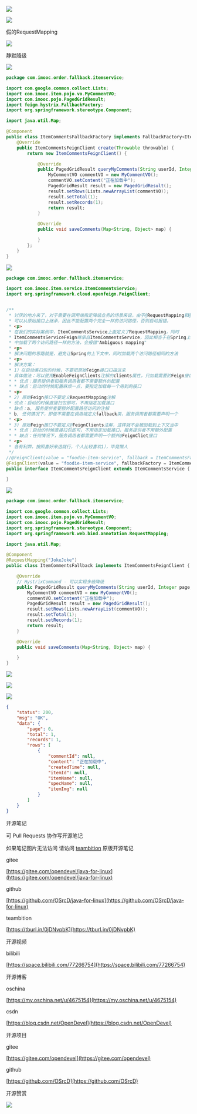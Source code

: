 ![](https://tcs.teambition.net/storage/3121aabd00ff14d1985a0336c50386f6ea29?Signature=eyJhbGciOiJIUzI1NiIsInR5cCI6IkpXVCJ9.eyJBcHBJRCI6IjU5Mzc3MGZmODM5NjMyMDAyZTAzNThmMSIsIl9hcHBJZCI6IjU5Mzc3MGZmODM5NjMyMDAyZTAzNThmMSIsIl9vcmdhbml6YXRpb25JZCI6IiIsImV4cCI6MTYxMjc5NTc2MywiaWF0IjoxNjEyMTkwOTYzLCJyZXNvdXJjZSI6Ii9zdG9yYWdlLzMxMjFhYWJkMDBmZjE0ZDE5ODVhMDMzNmM1MDM4NmY2ZWEyOSJ9.GBjT5CJGnx5Clf7uGfU_SDhBIleYJpiEcgyzeL6IOz0&download=2020-09-17%20055006.png "")

![](https://tcs.teambition.net/storage/3121965dae6beeda6b279fc5810420a15688?Signature=eyJhbGciOiJIUzI1NiIsInR5cCI6IkpXVCJ9.eyJBcHBJRCI6IjU5Mzc3MGZmODM5NjMyMDAyZTAzNThmMSIsIl9hcHBJZCI6IjU5Mzc3MGZmODM5NjMyMDAyZTAzNThmMSIsIl9vcmdhbml6YXRpb25JZCI6IiIsImV4cCI6MTYxMjc5NTc2MywiaWF0IjoxNjEyMTkwOTYzLCJyZXNvdXJjZSI6Ii9zdG9yYWdlLzMxMjE5NjVkYWU2YmVlZGE2YjI3OWZjNTgxMDQyMGExNTY4OCJ9.UrW_Np5L1h6MjNcs5j77yilifFHIW9oeTIsp8S07qro&download=2020-09-17%20055023.png "")

假的RequestMapping



![](https://tcs.teambition.net/storage/312196f7537d07f8efcfa5f8634475533d56?Signature=eyJhbGciOiJIUzI1NiIsInR5cCI6IkpXVCJ9.eyJBcHBJRCI6IjU5Mzc3MGZmODM5NjMyMDAyZTAzNThmMSIsIl9hcHBJZCI6IjU5Mzc3MGZmODM5NjMyMDAyZTAzNThmMSIsIl9vcmdhbml6YXRpb25JZCI6IiIsImV4cCI6MTYxMjc5NTc2MywiaWF0IjoxNjEyMTkwOTYzLCJyZXNvdXJjZSI6Ii9zdG9yYWdlLzMxMjE5NmY3NTM3ZDA3ZjhlZmNmYTVmODYzNDQ3NTUzM2Q1NiJ9.wOvTIEM2v9wGS0h71Z-LJmC7uV9nDkz6S75edFJMOXQ&download=image.png "")



静默降级

![](https://tcs.teambition.net/storage/312143eb38376864176e5ac964d0b3f72b22?Signature=eyJhbGciOiJIUzI1NiIsInR5cCI6IkpXVCJ9.eyJBcHBJRCI6IjU5Mzc3MGZmODM5NjMyMDAyZTAzNThmMSIsIl9hcHBJZCI6IjU5Mzc3MGZmODM5NjMyMDAyZTAzNThmMSIsIl9vcmdhbml6YXRpb25JZCI6IiIsImV4cCI6MTYxMjc5NTc2MywiaWF0IjoxNjEyMTkwOTYzLCJyZXNvdXJjZSI6Ii9zdG9yYWdlLzMxMjE0M2ViMzgzNzY4NjQxNzZlNWFjOTY0ZDBiM2Y3MmIyMiJ9.O0GfgCYm_-TLTVNg6G_qSVqNG92b6RvkfCvAZOhHe_Q&download=image.png "")

```java
package com.imooc.order.fallback.itemservice;

import com.google.common.collect.Lists;
import com.imooc.item.pojo.vo.MyCommentVO;
import com.imooc.pojo.PagedGridResult;
import feign.hystrix.FallbackFactory;
import org.springframework.stereotype.Component;

import java.util.Map;

@Component
public class ItemCommentsFallbackFactory implements FallbackFactory<ItemCommentsFeignClient> {
    @Override
    public ItemCommentsFeignClient create(Throwable throwable) {
        return new ItemCommentsFeignClient() {

            @Override
            public PagedGridResult queryMyComments(String userId, Integer page, Integer pageSize) {
                MyCommentVO commentVO = new MyCommentVO();
                commentVO.setContent("正在加载中");
                PagedGridResult result = new PagedGridResult();
                result.setRows(Lists.newArrayList(commentVO));
                result.setTotal(1);
                result.setRecords(1);
                return result;
            }

            @Override
            public void saveComments(Map<String, Object> map) {

            }
        };
    }
}

```

![](https://tcs.teambition.net/storage/3121c2ccea6e19d837f4836c5407fc9e991f?Signature=eyJhbGciOiJIUzI1NiIsInR5cCI6IkpXVCJ9.eyJBcHBJRCI6IjU5Mzc3MGZmODM5NjMyMDAyZTAzNThmMSIsIl9hcHBJZCI6IjU5Mzc3MGZmODM5NjMyMDAyZTAzNThmMSIsIl9vcmdhbml6YXRpb25JZCI6IiIsImV4cCI6MTYxMjc5NTc2MywiaWF0IjoxNjEyMTkwOTYzLCJyZXNvdXJjZSI6Ii9zdG9yYWdlLzMxMjFjMmNjZWE2ZTE5ZDgzN2Y0ODM2YzU0MDdmYzllOTkxZiJ9.aPQ8G2aa-_hDb_NeYXJSL3TsPYtRRFvuYaFDe9iYQkc&download=image.png "")

```java
package com.imooc.order.fallback.itemservice;

import com.imooc.item.service.ItemCommentsService;
import org.springframework.cloud.openfeign.FeignClient;


/**
 * 讨厌的地方来了，对于需要在调用端指定降级业务的场景来说，由于@RequestMapping和@xxxMapping注解
 * 可以从原始接口上继承，因此不能配置两个完全一样的访问路径，否则启动报错。
 * <p>
 * 在我们的实际案例中，ItemCommentsService上面定义了RequestMapping，同时
 * ItemCommentsServiceFeign继承自ItemCommentsService，因此相当于在Spring上下文
 * 中加载了两个访问路径一样的方法，会报错"Ambiguous mapping"
 * <p>
 * 解决问题的思路就是，避免让Spring的上下文中，同时加载两个访问路径相同的方法
 * <p>
 * 解决方案：
 * 1）在启动类扫包的时候，不要把原始Feign接口扫描进来
 * 具体做法：可以使用EnableFeignClients注解的clients属性，只加载需要的Feign接口
 * * 优点：服务提供者和服务调用者都不需要额外的配置
 * * 缺点：启动的时候配置麻烦一点，要指定加载每一个用到的接口
 * <p>
 * 2) 原始Feign接口不要定义RequestMapping注解
 * 优点：启动的时候直接扫包即可，不用指定加载接口
 * 缺点：a, 服务提供者要额外配置路径访问的注解
 * b, 任何情况下，即使不需要在调用端定义fallback类，服务调用者都需要声明一个
 * <p>
 * 3) 原始Feign接口不要定义@FeignClients注解，这样就不会被加载到上下文当中
 * * 优点：启动的时候直接扫包即可，不用指定加载接口，服务提供者不用额外配置
 * * 缺点：任何情况下，服务调用者都需要声明一个额外@FeignCliet接口
 * <p>
 * 各有利弊，按照喜好来选就行，个人比较喜欢1），毕竟懒人
 */
//@FeignClient(value = "foodie-item-service", fallback = ItemCommentsFallback.class)
@FeignClient(value = "foodie-item-service", fallbackFactory = ItemCommentsFallbackFactory.class)
public interface ItemCommentsFeignClient extends ItemCommentsService {

}

```

![](https://tcs.teambition.net/storage/31218a420ad6ea1831be65afc47236cd9a21?Signature=eyJhbGciOiJIUzI1NiIsInR5cCI6IkpXVCJ9.eyJBcHBJRCI6IjU5Mzc3MGZmODM5NjMyMDAyZTAzNThmMSIsIl9hcHBJZCI6IjU5Mzc3MGZmODM5NjMyMDAyZTAzNThmMSIsIl9vcmdhbml6YXRpb25JZCI6IiIsImV4cCI6MTYxMjc5NTc2MywiaWF0IjoxNjEyMTkwOTYzLCJyZXNvdXJjZSI6Ii9zdG9yYWdlLzMxMjE4YTQyMGFkNmVhMTgzMWJlNjVhZmM0NzIzNmNkOWEyMSJ9.7AWvnpSURs2UHImKv57Vd4yzloP6at6pLTNiwpnqrek&download=image.png "")

```java
package com.imooc.order.fallback.itemservice;

import com.google.common.collect.Lists;
import com.imooc.item.pojo.vo.MyCommentVO;
import com.imooc.pojo.PagedGridResult;
import org.springframework.stereotype.Component;
import org.springframework.web.bind.annotation.RequestMapping;

import java.util.Map;

@Component
@RequestMapping("JokeJoke")
public class ItemCommentsFallback implements ItemCommentsFeignClient {

    @Override
    // HystrixCommand - 可以实现多级降级
    public PagedGridResult queryMyComments(String userId, Integer page, Integer pageSize) {
        MyCommentVO commentVO = new MyCommentVO();
        commentVO.setContent("正在加载中");
        PagedGridResult result = new PagedGridResult();
        result.setRows(Lists.newArrayList(commentVO));
        result.setTotal(1);
        result.setRecords(1);
        return result;
    }

    @Override
    public void saveComments(Map<String, Object> map) {

    }
}

```

![](https://tcs.teambition.net/storage/3121dc82e6be0f1b3f13b0fce42a0ec95c47?Signature=eyJhbGciOiJIUzI1NiIsInR5cCI6IkpXVCJ9.eyJBcHBJRCI6IjU5Mzc3MGZmODM5NjMyMDAyZTAzNThmMSIsIl9hcHBJZCI6IjU5Mzc3MGZmODM5NjMyMDAyZTAzNThmMSIsIl9vcmdhbml6YXRpb25JZCI6IiIsImV4cCI6MTYxMjc5NTc2MywiaWF0IjoxNjEyMTkwOTYzLCJyZXNvdXJjZSI6Ii9zdG9yYWdlLzMxMjFkYzgyZTZiZTBmMWIzZjEzYjBmY2U0MmEwZWM5NWM0NyJ9.HR1mxaB68ESTz_xUSm4x4MhFpNogfE6pwJLeEEI5cjY&download=image.png "")

![](https://tcs.teambition.net/storage/3121648f14f5dba9bdf086d56db8f7dc44ce?Signature=eyJhbGciOiJIUzI1NiIsInR5cCI6IkpXVCJ9.eyJBcHBJRCI6IjU5Mzc3MGZmODM5NjMyMDAyZTAzNThmMSIsIl9hcHBJZCI6IjU5Mzc3MGZmODM5NjMyMDAyZTAzNThmMSIsIl9vcmdhbml6YXRpb25JZCI6IiIsImV4cCI6MTYxMjc5NTc2MywiaWF0IjoxNjEyMTkwOTYzLCJyZXNvdXJjZSI6Ii9zdG9yYWdlLzMxMjE2NDhmMTRmNWRiYTliZGYwODZkNTZkYjhmN2RjNDRjZSJ9.Eypj48f-F2K8obcTMBl4pTPp77I0vBUN7UgP8x1wBCE&download=image.png "")

![](https://tcs.teambition.net/storage/3121ead25cabb0d5644e7c5348ebd10dbca7?Signature=eyJhbGciOiJIUzI1NiIsInR5cCI6IkpXVCJ9.eyJBcHBJRCI6IjU5Mzc3MGZmODM5NjMyMDAyZTAzNThmMSIsIl9hcHBJZCI6IjU5Mzc3MGZmODM5NjMyMDAyZTAzNThmMSIsIl9vcmdhbml6YXRpb25JZCI6IiIsImV4cCI6MTYxMjc5NTc2MywiaWF0IjoxNjEyMTkwOTYzLCJyZXNvdXJjZSI6Ii9zdG9yYWdlLzMxMjFlYWQyNWNhYmIwZDU2NDRlN2M1MzQ4ZWJkMTBkYmNhNyJ9.JL1aoMW8iSItaeQqRSeu8hAgKDGU1sC8-X_yPy2rYWM&download=image.png "")

```json
{
    "status": 200,
    "msg": "OK",
    "data": {
        "page": 0,
        "total": 1,
        "records": 1,
        "rows": [
            {
                "commentId": null,
                "content": "正在加载中",
                "createdTime": null,
                "itemId": null,
                "itemName": null,
                "specName": null,
                "itemImg": null
            }
        ]
    }
}

```

开源笔记

可 Pull Requests 协作写开源笔记

如果笔记图片无法访问 请访问 [teambition](https://tburl.in/0jDNvpbK) 原版开源笔记

gitee

[https://gitee.com/opendevel/java-for-linux](https://gitee.com/opendevel/java-for-linux)

github

[https://github.com/OSrcD/java-for-linux](https://github.com/OSrcD/java-for-linux)

teambition

[https://tburl.in/0jDNvpbK](https://tburl.in/0jDNvpbK)

开源视频

bilibili

[https://space.bilibili.com/77266754](https://space.bilibili.com/77266754)

开源博客

oschina

[https://my.oschina.net/u/4675154](https://my.oschina.net/u/4675154)

csdn

[https://blog.csdn.net/OpenDevel](https://blog.csdn.net/OpenDevel)

开源项目

gitee

[https://gitee.com/opendevel](https://gitee.com/opendevel)

github

[https://github.com/OSrcD](https://github.com/OSrcD)

开源赞赏

![](https://tcs.teambition.net/storage/3121aed56e96d914e1046f3b498b493ce232?Signature=eyJhbGciOiJIUzI1NiIsInR5cCI6IkpXVCJ9.eyJBcHBJRCI6IjU5Mzc3MGZmODM5NjMyMDAyZTAzNThmMSIsIl9hcHBJZCI6IjU5Mzc3MGZmODM5NjMyMDAyZTAzNThmMSIsIl9vcmdhbml6YXRpb25JZCI6IiIsImV4cCI6MTYxMjc5NTc2MywiaWF0IjoxNjEyMTkwOTYzLCJyZXNvdXJjZSI6Ii9zdG9yYWdlLzMxMjFhZWQ1NmU5NmQ5MTRlMTA0NmYzYjQ5OGI0OTNjZTIzMiJ9.yHj1xctSiYcCz_QHeHIk9rING7zfj5zAKxO5kJEV6hA&download=image.png "")


